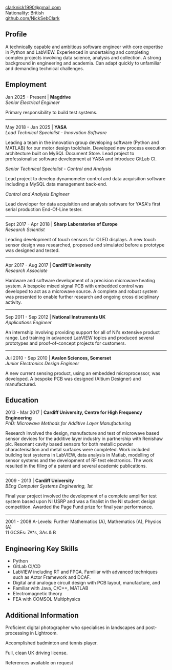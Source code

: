 <clarknick1990@gmail.com>\
Nationality: British\
[github.com/NickSebClark](https://github.com/NickSebClark)

## Profile

A technically capable and ambitious software engineer with core
expertise in Python and LabVIEW. Experienced in undertaking and
completing complex projects involving data science, analysis and
collection. A strong background in engineering and academia. Can adapt
quickly to unfamiliar and demanding technical challenges.

## Employment

Jan 2025 - Present | **Magdrive**\
*Senior Electrical Engineer*

Primary responsibility to build test systems.

---

May 2018 - Jan 2025 | **YASA**\
*Lead Technical Specialist - Innovation Software*

Leading a team in the innovation group developing software (Python and
MATLAB) for our motor design toolchain. Developed new process
execution architecture built on MySQL Document Store. Lead project to
professionalise software development at YASA and introduce GitLab CI.

*Senior Technical Specialist - Control and Analysis*

Lead project to develop dynamometer control and data acquisition
software including a MySQL data management back-end.

*Control and Analysis Engineer*

Lead developer for data acquisition and analysis software for YASA's
first serial production End-Of-Line tester.

---

Sept 2017 - Apr 2018 | **Sharp Laboratories of Europe**\
*Research Scientist*

Leading development of touch sensors for OLED displays. A new touch
sensor design was researched, proposed and simulated before a
prototype was designed and tested.

---

Apr 2017 - Aug 2017 | **Cardiff University**\
*Research Associate*

Hardware and software development of a precision microwave heating
system. A bespoke mixed signal PCB with embedded control was developed
to act as a microwave source. A complete and robust system was
presented to enable further research and ongoing cross disciplinary activity.

---

Sep 2011 - Sep 2012 | **National Instruments UK**\
*Applications Engineer*

An internship involving providing support for all of NI's extensive
product range. Led training in advanced LabVIEW topics and produced
several prototypes and proof-of-concept projects for customers.

---

Jul 2010 - Sep 2010 | **Avalon Sciences, Somerset**\
*Junior Electronics Design Engineer*

A new current sensing product, using an embedded microprocessor, was
developed. A bespoke PCB was designed (Altium Designer) and
manufactured.

## Education

2013 - Mar 2017 | **Cardiff University, Centre for High Frequency
Engineering**\
*PhD: Microwave Methods for Additive Layer Manufacturing*

Research involved the design, manufacture and test of microwave based
sensor devices for the additive layer industry in partnership with
Renishaw plc. Resonant cavity based sensors for both metallic powder
characterisation and metal surfaces were completed. Work included
building test systems in LabVIEW, data analysis in Matlab, modelling
of sensor systems and the development of RF test electronics. The work
resulted in the filing of a patent and several academic publications.

---

2009 - 2013 | **Cardiff University**\
*BEng Computer Systems Engineering, 1st*

Final year project involved the development of a complete amplifier
test system based upon NI USRP and was a finalist in the NI student
design competition. Awarded the Page Fund prize for final year
performance.

---

2001 - 2008 A-Levels: Further Mathematics (A), Mathematics (A), Physics
(A)\
11 GCSEs: 7A\*s, 3As & B

## Engineering Key Skills

-   Python
-   GitLab CI/CD
-   LabVIEW including RT and FPGA. Familiar with advanced techniques
    such as Actor Framework and DCAF.
-   Digital and analogue circuit design with PCB layout, manufacture,
    and
-   Familiar with Java, C/C++, MATLAB
-   Electromagnetic theory
-   FEA with COMSOL Multiphysics

## Additional Information

Proficient digital photographer who specialises in landscapes and
post-processing in Lightroom.

Accomplished badminton and tennis player.

Full, clean UK driving license.

References available on request
